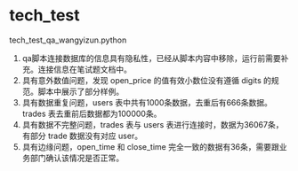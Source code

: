 # tech_test

tech_test_qa_wangyizun.python
1. qa脚本连接数据库的信息具有隐私性，已经从脚本内容中移除，运行前需要补充。连接信息在笔试题文档中。
2. 具有意外数值问题，发现 open_price 的值有效小数位没有遵循 digits 的规范。脚本中展示了部分样例。
3. 具有数据重复问题，users 表中共有1000条数据，去重后有666条数据。trades 表去重前后数据都为100000条。
4. 具有数据不完整问题，trades 表与 users 表进行连接时，数据为36067条，有部分 trade 数据没有对应 user。
5. 具有边缘问题，open_time 和 close_time 完全一致的数据有36条，需要跟业务部门确认该情况是否正常。
